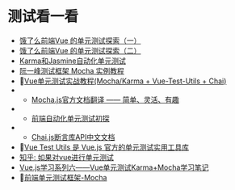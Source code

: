 # 测试看一看

- [饿了么前端Vue 的单元测试探索（一）](https://zhuanlan.zhihu.com/p/26752090)
- [饿了么前端Vue 的单元测试探索（二）](https://zhuanlan.zhihu.com/p/26796206)
- [Karma和Jasmine自动化单元测试](http://blog.fens.me/nodejs-karma-jasmine/)
- [阮一峰测试框架 Mocha 实例教程](http://www.ruanyifeng.com/blog/2015/12/a-mocha-tutorial-of-examples.html)
- 🧡[Vue单元测试实战教程(Mocha/Karma + Vue-Test-Utils + Chai)](https://segmentfault.com/a/1190000012654035#articleHeader0)
- - [Mocha.js官方文档翻译 —— 简单、灵活、有趣](https://www.jianshu.com/p/9c78548caffa)
- - [前端自动化单元测试初探](https://www.jianshu.com/p/6726c0410650)
- - [Chai.js断言库API中文文档](https://www.jianshu.com/p/f200a75a15d2)
- 🧡[Vue Test Utils 是 Vue.js 官方的单元测试实用工具库](https://vue-test-utils.vuejs.org/zh-cn/)
- [知乎: 如果对vue进行单元测试](https://www.zhihu.com/question/50566681)
- [Vue.js学习系列六——Vue单元测试Karma+Mocha学习笔记](https://blog.csdn.net/violetjack0808/article/details/73740395)
- 🔴[前端单元测试框架-Mocha](https://www.cnblogs.com/sampapa/p/6963936.html) 